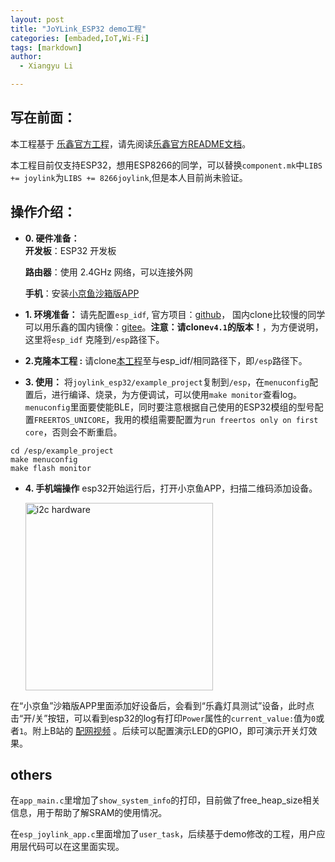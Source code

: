 ```yaml
---
layout: post
title: "JoYLink_ESP32 demo工程"
categories: [embaded,IoT,Wi-Fi]
tags: [markdown]
author:
  - Xiangyu Li

---
```



## 写在前面：
本工程基于 [乐鑫官方工程](https://github.com/espressif/esp-joylink.git)，请先阅读[乐鑫官方README文档](https://github.com/espressif/esp-joylink/blob/master/README.md)。

本工程目前仅支持ESP32，想用ESP8266的同学，可以替换`component.mk`中```LIBS += joylink```为```LIBS += 8266joylink```,但是本人目前尚未验证。

## 操作介绍：
*  **0. 硬件准备：**  
   **开发板**：ESP32 开发板

   **路由器**：使用 2.4GHz 网络，可以连接外网

   **手机**：安装[小京鱼沙箱版APP](https://smartdev.jd.com/docCenterDownload/list/2)


* **1. 环境准备：** 请先配置`esp_idf`, 官方项目：[github](https://github.com/espressif/esp-idf)， 国内clone比较慢的同学可以用乐鑫的国内镜像：[gitee](https://gitee.com/EspressifSystems/esp-idf)。**注意：请clone`v4.1`的版本！**，为方便说明，这里将`esp_idf` 克隆到`/esp`路径下。
* **2.克隆本工程 :** 请clone[本工程](https://gitee.com/duangker/joylink_esp32.git)至与esp_idf/相同路径下，即`/esp`路径下。
* **3. 使用：** 将```joylink_esp32/example_project```复制到`/esp`，在`menuconfig`配置后，进行编译、烧录，为方便调试，可以使用`make monitor`查看log。`menuconfig`里面要使能BLE，同时要注意根据自己使用的ESP32模组的型号配置`FREERTOS_UNICORE`，我用的模组需要配置为`run freertos only on first core`，否则会不断重启。
```
cd /esp/example_project
make menuconfig
make flash monitor
```
* **4. 手机端操作** esp32开始运行后，打开小京鱼APP，扫描二维码添加设备。

     <img src="docs/_picture/Demo二维码.jpg" width = "300" alt="i2c hardware" align=center />

 在“小京鱼”沙箱版APP里面添加好设备后，会看到“乐鑫灯具测试”设备，此时点击“开/关”按钮，可以看到esp32的log有打印`Power`属性的`current_value:`值为`0`或者`1`。附上B站的 [配网视频](https://b23.tv/WhEJpu) 。后续可以配置演示LED的GPIO，即可演示开关灯效果。


## others
在`app_main.c`里增加了`show_system_info`的打印，目前做了free_heap_size相关信息，用于帮助了解SRAM的使用情况。

在`esp_joylink_app.c`里面增加了`user_task`，后续基于demo修改的工程，用户应用层代码可以在这里面实现。
